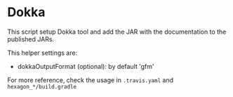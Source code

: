 
Dokka
=====

This script setup Dokka tool and add the JAR with the documentation to the published JARs.

This helper settings are:

* dokkaOutputFormat (optional): by default 'gfm'

For more reference, check the usage in `.travis.yaml` and `hexagon_*/build.gradle`
